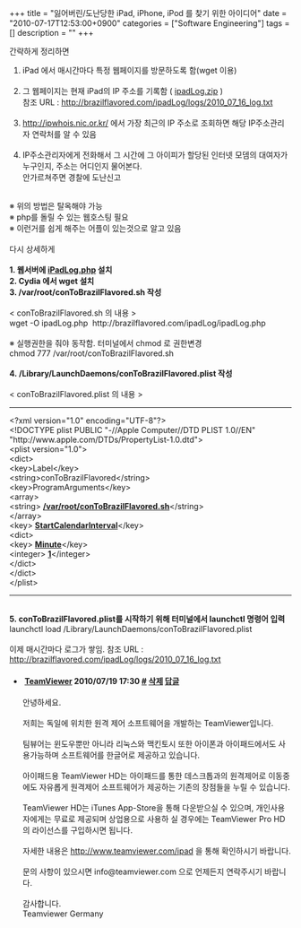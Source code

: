 +++
title = "잃어버린/도난당한 iPad, iPhone, iPod 를 찾기 위한 아이디어"
date = "2010-07-17T12:53:00+0900"
categories = ["Software Engineering"]
tags = []
description = ""
+++
<span class="copyright_entry" style="display:block;" title="잃어버린/도난당한 iPad, iPhone, iPod 를 찾기 위한 아이디어@@**@@http://shed.egloos.com/3367467"></span>
<div>
 간략하게 정리하면&nbsp;
</div>
<div>
 <ol>
  <li>iPad 에서 매시간마다 특정 웹페이지를 방문하도록 함(wget 이용)<br><br></li>
  <li>그 웹페이지는 현재 iPad의 IP 주소를 기록함 (&nbsp;<a href="http://pds18.egloos.com/pds/201007/17/82/ipadLog.zip">ipadLog.zip</a>&nbsp;)&nbsp;<br>참조 URL :&nbsp;<a href="http://brazilflavored.com/ipadLog/logs/2010_07_16_log.txt">http://brazilflavored.com/ipadLog/logs/2010_07_16_log.txt</a>&nbsp;&nbsp;<br><br></li>
  <li><a href="http://ipwhois.nic.or.kr/">http://ipwhois.nic.or.kr/</a>&nbsp;에서&nbsp;가장 최근의 IP 주소로 조회하면 해당&nbsp;IP주소관리자 연락처를 알 수 있음<br><br></li>
  <li>IP주소관리자에게&nbsp;전화해서 그 시간에 그 아이피가 할당된 인터넷 모뎀의 대여자가 누구인지, 주소는 어디인지&nbsp;물어본다.<br>안가르쳐주면 경찰에 도난신고</li>
 </ol>
 <div>
  <br>
 </div>
</div>
<div>
 ※ 위의 방법은 탈옥해야 가능
</div>
<div>
 ※ php를 돌릴 수 있는 웹호스팅 필요
</div>※ 이런거를 쉽게 해주는 어플이 있는것으로 알고 있음
<div>
 <br>
 <div>
  다시 상세하게
 </div>
 <div>
  <br>
 </div>
 <div>
  <b>1. 웹서버에 <a href="http://pds18.egloos.com/pds/201007/17/82/ipadLog.zip">iPadLog.php</a> 설치</b>
 </div>
 <div>
  <b>2. Cydia 에서 wget 설치</b>
 </div>
 <div>
  <b>3. /var/root/conToBrazilFlavored.sh 작성</b>
 </div>
 <div>
  <br>
 </div>
 <div>
  &lt;&nbsp;conToBrazilFlavored.sh&nbsp;의 내용 &gt;&nbsp;
 </div>
 <div>
  wget -O ipadLog.php &nbsp;http://brazilflavored.com/ipadLog/ipadLog.php
 </div>
 <div>
  <br>
 </div>
 <div>
  ※&nbsp;실행권한을 줘야 동작함. 터미널에서 chmod 로 권한변경
 </div>
 <div>
  chmod 777&nbsp;/var/root/conToBrazilFlavored.sh
 </div>
 <div>
  <br>
 </div>
 <div>
  <b>4.&nbsp;/Library/LaunchDaemons/conToBrazilFlavored.plist&nbsp;작성</b>
 </div>
 <div>
  <b><br></b>
 </div>
 <div>
  &lt; conToBrazilFlavored.plist 의 내용 &gt;&nbsp;
  <br>
  <hr>&lt;?xml version="1.0" encoding="UTF-8"?&gt;
  <br>&lt;!DOCTYPE plist PUBLIC "-//Apple Computer//DTD PLIST 1.0//EN" "http://www.apple.com/DTDs/PropertyList-1.0.dtd"&gt;
  <br>&lt;plist version="1.0"&gt;
  <br>&lt;dict&gt;
  <br>&lt;key&gt;Label&lt;/key&gt;
  <br>&lt;string&gt;conToBrazilFlavored&lt;/string&gt;
  <br>&lt;key&gt;ProgramArguments&lt;/key&gt;
  <br>&lt;array&gt;
  <br>&lt;string&gt;
  <b><u>/var/root/conToBrazilFlavored.sh</u></b>&lt;/string&gt;
  <br>&lt;/array&gt;
  <br>&lt;key&gt;
  <b><u>StartCalendarInterval</u></b>&lt;/key&gt;
  <br>&lt;dict&gt;
  <br>&lt;key&gt;
  <b><u>Minute</u></b>&lt;/key&gt;
  <br>&lt;integer&gt;
  <b><u>1</u></b>&lt;/integer&gt;
  <br>&lt;/dict&gt;
  <br>&lt;/dict&gt;
  <br>&lt;/plist&gt;
 </div>
 <div>
  <hr>
  <br>
  <div>
   <b>5.&nbsp;conToBrazilFlavored.plist를 시작하기 위해 터미널에서&nbsp;launchctl 명령어 입력</b>
  </div>
  <div>
   launchctl load /Library/LaunchDaemons/conToBrazilFlavored.plist
  </div>
 </div>
</div>
<div>
 <br>
</div>
<div>
 이제 매시간마다 로그가 쌓임.&nbsp;참조 URL :&nbsp;
 <a href="http://brazilflavored.com/ipadLog/logs/2010_07_16_log.txt">http://brazilflavored.com/ipadLog/logs/2010_07_16_log.txt</a>&nbsp;&nbsp;
</div> 
<!--
       <rdf:RDF xmlns:rdf="http://www.w3.org/1999/02/22-rdf-syntax-ns#"
		    xmlns:dc="http://purl.org/dc/elements/1.1/"
		    xmlns:trackback="http://madskills.com/public/xml/rss/module/trackback/">
       <rdf:Description
	        rdf:about="http://shed.egloos.com/3367467"
	        dc:identifier="http://shed.egloos.com/3367467"
	        dc:title="잃어버린/도난당한 iPad, iPhone, iPod 를 찾기 위한 아이디어"
	        trackback:ping="http://shed.egloos.com/tb/3367467"/>
       </rdf:RDF>
       -->

<ul><li class="comment_item"> <h4 class="comment_writer_info"> <span class="comment_gravatar"><img src="http://md.egloos.com/img/eg/profile_anonymous.jpg" alt=""></span> <span class="comment_writer"><a href="http://www.teamviewer.com" title="http://www.teamviewer.com" target="_blank">TeamViewer</a></span> <span class="comment_datetime" title="2010/07/19 17:30">2010/07/19 17:30</span> <span class="comment_link"><a name="7811116" href="http://shed.egloos.com/3367467#7811116" title="#">#</a> </span> <span class="comment_admin"> <a href="#" onclick="delComment_view('a0003782','3367467','7811116','','','0'); return false;">삭제</a> <a href="javascript:;" onclick="replyComment('replyform3367467','3367467','7811116',5,'','http://', '', 'http://shed.egloos.com/3367467#cmt','','0'); return false;" title="답글">답글</a> </span> <span class="comment_security"></span> </h4>
 <div id="comment_7811116">
  안녕하세요.
  <br>
  <br>저희는 독일에 위치한 원격 제어 소프트웨어을 개발하는 TeamViewer입니다.
  <br>
  <br>팀뷰어는 윈도우뿐만 아니라 리눅스와 맥킨토시 또한 아이폰과 아이패드에서도 사용가능하며 소프트웨어를 한글어로 제공하고 있습니다.
  <br>
  <br>아이패드용 TeamViewer HD는 아이패드를 통한 데스크톱과의 원격제어로 이동중에도 자유롭게 원격제어 소프트웨어가 제공하는 기존의 장점들을 누릴 수 있습니다.
  <br>
  <br>TeamViewer HD는 iTunes App-Store을 통해 다운받으실 수 있으며, 개인사용자에게는 무료로 제공되며 상업용으로 사용하 실 경우에는 TeamViewer Pro HD의 라이선스를 구입하시면 됩니다. 
  <br>
  <br>자세한 내용은
  <a href="http://www.teamviewer.com/ipad">http://www.teamviewer.com/ipad</a> 을 통해 확인하시기 바랍니다.
  <br>
  <br>문의 사항이 있으시면 info@teamviewer.com 으로 언제든지 연락주시기 바랍니다.
  <br>
  <br>감사합니다.
  <br>Teamviewer Germany
  <br>
 </div> 
 <div id="reply3367467_7811116" class="comment_write reply_write" style="display:none;"></div> </li></ul>